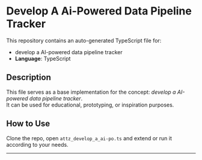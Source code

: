 # Develop A Ai-Powered Data Pipeline Tracker

This repository contains an auto-generated TypeScript file for:

- develop a AI-powered data pipeline tracker
- **Language**: TypeScript

## Description

This file serves as a base implementation for the concept: *develop a AI-powered data pipeline tracker*.  
It can be used for educational, prototyping, or inspiration purposes.

## How to Use

Clone the repo, open `attz_develop_a_ai-po.ts` and extend or run it according to your needs.

---


